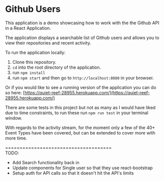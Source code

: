 # Github Users

This application is a demo showcasing how to work with the the Github API in a React Application.

The application displays a searchable list of Github users and allows you to view their repositories and recent activity.

To run the application locally: 
1. Clone this repository.
2. `cd` into the root directory of the application.
3. run `npm install`
4. run `npm start` and then go to `http://localhost:8080` in your browser.

Or if you would like to see a running version of the application you can do so here: [https://quiet-reef-28955.herokuapp.com/](https://quiet-reef-28955.herokuapp.com/)

There are some tests in this project but not as many as I would have liked due to time constraints, to run these run `npm run test` in your terminal window.

With regards to the activity stream, for the moment only a few of the 40+ Event Types have been covered, but can be extended to cover more with more time.


=====================================  
TODO: 

* Add Search functionality back in
* Update components for Single user so that they use react-bootstrap
* Setup auth for API calls so that it doesn't hit the API's limits
